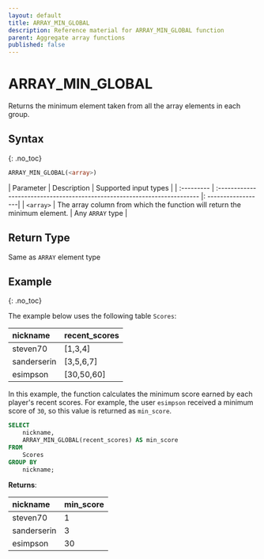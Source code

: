 ```yaml
---
layout: default
title: ARRAY_MIN_GLOBAL
description: Reference material for ARRAY_MIN_GLOBAL function
parent: Aggregate array functions
published: false
---
```


# ARRAY\_MIN\_GLOBAL

Returns the minimum element taken from all the array elements in each group.

## Syntax
{: .no_toc}

```sql
ARRAY_MIN_GLOBAL(<array>)
```

| Parameter | Description                                                              | Supported input types |
| :--------- | :------------------------------------------------------------------------ |: ------------------|
| `<array>`   | The array column from which the function will return the minimum element. | Any `ARRAY` type  |

## Return Type
Same as `ARRAY` element type

## Example
{: .no_toc}

The example below uses the following table `Scores`:

| nickname        | recent_scores |
| :---------------| :-------------|
| steven70        | \[1,3,4]      |
| sanderserin     | \[3,5,6,7]    |
| esimpson        | \[30,50,60]   |


In this example, the function calculates the minimum score earned by each player's recent scores. For example, the user `esimpson` received a minimum score of `30`, so this value is returned as `min_score`. 

```sql
SELECT
	nickname,
	ARRAY_MIN_GLOBAL(recent_scores) AS min_score
FROM
	Scores
GROUP BY
	nickname;
```

**Returns**:

| nickname         | min_score     |
| :----------------| :------------ |
| steven70         | 1             |
| sanderserin      | 3             |
| esimpson         | 30            |



